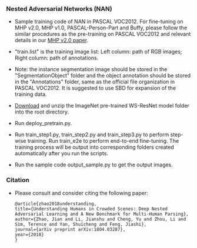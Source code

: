 ### Nested Adversarial Networks (NAN)


- Sample training code of NAN in PASCAL VOC2012. For fine-tuning on MHP v2.0, MHP v1.0, PASCAL-Person-Part and Buffy, please follow the similar procedures as the pre-training on PASCAL VOC2012 and relevant details in our [MHP v2.0 paper](https://arxiv.org/pdf/1804.03287.pdf).


- "train.list" is the training image list: Left column: path of RGB images; Right column: path of annotations.


- Note: the instance segmentation image should be stored in the "SegmentationObject" folder and the object annotation should be stored in the "Annotations" folder, same as the official file organization in PASCAL VOC2012. It is suggested to use SBD for expansion of the training data.


- [Download](https://drive.google.com/drive/folders/1zycuNwILRBNy25ptQeI_DA5yripjhNiD?usp=sharing) and unzip the ImageNet pre-trained WS-ResNet model folder into the root directory.


- Run deploy_pretrain.py. 

- Run train_step1.py, train_step2.py and train_step3.py to perform step-wise training. Run train_e2e to perform end-to-end fine-tuning. The training process will be output into corresponding folders created automatically after you run the scripts.


- Run the sample code output_sample.py to get the output images.


### Citation
- Please consult and consider citing the following paper:


      @article{zhao2018understanding,
      title={Understanding Humans in Crowded Scenes: Deep Nested Adversarial Learning and A New Benchmark for Multi-Human Parsing},
      author={Zhao, Jian and Li, Jianshu and Cheng, Yu and Zhou, Li and Sim, Terence and Yan, Shuicheng and Feng, Jiashi},
      journal={arXiv preprint arXiv:1804.03287},
      year={2018}
      }
